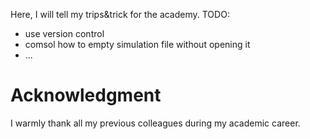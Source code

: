 Here, I will tell my trips&trick for the academy. 
TODO:
- use version control
- comsol how to empty simulation file without opening it
- ...




# Acknowledgment
I warmly thank all my previous colleagues during my academic career.

